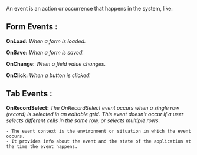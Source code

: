 An event is an action or occurrence that happens in the system, like:

## Form Events :

**OnLoad:** _When a form is loaded._

**OnSave:** _When a form is saved._

**OnChange:** _When a field value changes._

**OnClick:** _When a button is clicked._



## Tab Events :

**OnRecordSelect:** _The OnRecordSelect event occurs when a single row (record) is selected in an editable grid. This event doesn't occur if a user selects different cells in the same row, or selects multiple rows._



```
- The event context is the environment or situation in which the event occurs. 
- It provides info about the event and the state of the application at the time the event happens.
```

